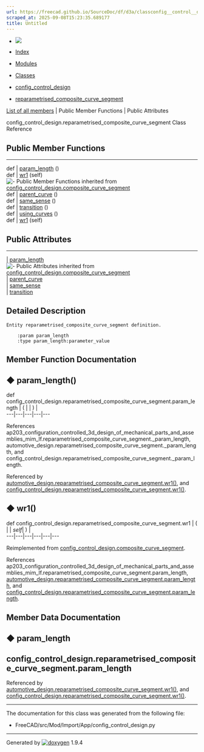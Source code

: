 ```yaml
---
url: https://freecad.github.io/SourceDoc/df/d3a/classconfig__control__design_1_1reparametrised__composite__curve__segment.html
scraped_at: 2025-09-08T15:23:35.689177
title: Untitled
---
```


  * [ ![](https://www.freecad.org/svg/logo-freecad.svg) ](https://freecadweb.org "FreeCAD")
  * [Index](../../index.html "Index")
  * [Modules](../../modules.html "Modules list")
  * [Classes](../../annotated.html "Annotated list")

  * [config_control_design](../../d4/d07/namespaceconfig__control__design.html)
  * [reparametrised_composite_curve_segment](../../df/d3a/classconfig__control__design_1_1reparametrised__composite__curve__segment.html)

[List of all members](../../d2/ddf/classconfig__control__design_1_1reparametrised__composite__curve__segment-members.html) | Public Member Functions | Public Attributes

config_control_design.reparametrised_composite_curve_segment Class Reference

##  Public Member Functions  
  
---  
def | [param_length](../../df/d3a/classconfig__control__design_1_1reparametrised__composite__curve__segment.html#af6273423c77ffcfa361c69e8fa1af480) ()  
def | [wr1](../../df/d3a/classconfig__control__design_1_1reparametrised__composite__curve__segment.html#a3e9d3809f5ac7f706b664d8a957ad043) (self)  
![-](../../closed.png) Public Member Functions inherited from
[config_control_design.composite_curve_segment](../../d9/d7c/classconfig__control__design_1_1composite__curve__segment.html)  
def | [parent_curve](../../d9/d7c/classconfig__control__design_1_1composite__curve__segment.html#a9daf902a59c1d549ef629bf0d2bd7028) ()  
def | [same_sense](../../d9/d7c/classconfig__control__design_1_1composite__curve__segment.html#a89b88dd8e7be6ee2c367e16155a5edf8) ()  
def | [transition](../../d9/d7c/classconfig__control__design_1_1composite__curve__segment.html#a1c52bb765f7aaadeaa0189b0fab7dcdb) ()  
def | [using_curves](../../d9/d7c/classconfig__control__design_1_1composite__curve__segment.html#acd2e49d510e7d4b91dc6712e13ae72cd) ()  
def | [wr1](../../d9/d7c/classconfig__control__design_1_1composite__curve__segment.html#aa41973aa607ba41964959dcedb011dd7) (self)  
  
##  Public Attributes  
  
---  
|
[param_length](../../df/d3a/classconfig__control__design_1_1reparametrised__composite__curve__segment.html#a66979a43d9ed12929eb258e9f1ac3ba5)  
![-](../../closed.png) Public Attributes inherited from
[config_control_design.composite_curve_segment](../../d9/d7c/classconfig__control__design_1_1composite__curve__segment.html)  
|
[parent_curve](../../d9/d7c/classconfig__control__design_1_1composite__curve__segment.html#aca7f94a973184eb4c5f6a1bbfb78be15)  
|
[same_sense](../../d9/d7c/classconfig__control__design_1_1composite__curve__segment.html#a2378fe4779f884d4d878dbcc2486e799)  
|
[transition](../../d9/d7c/classconfig__control__design_1_1composite__curve__segment.html#a5d12b1a8ffee9975776721e3d43bcc12)  
  
## Detailed Description

    
    
    Entity reparametrised_composite_curve_segment definition.
    
        :param param_length
        :type param_length:parameter_value

## Member Function Documentation

## ◆ param_length()

def config_control_design.reparametrised_composite_curve_segment.param_length  | ( | | ) |   
---|---|---|---|---  
  
References
ap203_configuration_controlled_3d_design_of_mechanical_parts_and_assemblies_mim_lf.reparametrised_composite_curve_segment._param_length,
automotive_design.reparametrised_composite_curve_segment._param_length, and
config_control_design.reparametrised_composite_curve_segment._param_length.

Referenced by
[automotive_design.reparametrised_composite_curve_segment.wr1()](../../da/dcf/classautomotive__design_1_1reparametrised__composite__curve__segment.html#adcfb57154b0c2d04f5d91d6a6b659a25),
and
[config_control_design.reparametrised_composite_curve_segment.wr1()](../../df/d3a/classconfig__control__design_1_1reparametrised__composite__curve__segment.html#a3e9d3809f5ac7f706b664d8a957ad043).

## ◆ wr1()

def config_control_design.reparametrised_composite_curve_segment.wr1  | ( |  | _self_| ) |   
---|---|---|---|---|---  
  
Reimplemented from
[config_control_design.composite_curve_segment](../../d9/d7c/classconfig__control__design_1_1composite__curve__segment.html#aa41973aa607ba41964959dcedb011dd7).

References
ap203_configuration_controlled_3d_design_of_mechanical_parts_and_assemblies_mim_lf.reparametrised_composite_curve_segment.param_length,
[automotive_design.reparametrised_composite_curve_segment.param_length](../../da/dcf/classautomotive__design_1_1reparametrised__composite__curve__segment.html#af0f2f22f06f048129a0ce910836fbf9b),
and
[config_control_design.reparametrised_composite_curve_segment.param_length](../../df/d3a/classconfig__control__design_1_1reparametrised__composite__curve__segment.html#a66979a43d9ed12929eb258e9f1ac3ba5).

## Member Data Documentation

## ◆ param_length

config_control_design.reparametrised_composite_curve_segment.param_length  
---  
  
Referenced by
[automotive_design.reparametrised_composite_curve_segment.wr1()](../../da/dcf/classautomotive__design_1_1reparametrised__composite__curve__segment.html#adcfb57154b0c2d04f5d91d6a6b659a25),
and
[config_control_design.reparametrised_composite_curve_segment.wr1()](../../df/d3a/classconfig__control__design_1_1reparametrised__composite__curve__segment.html#a3e9d3809f5ac7f706b664d8a957ad043).

* * *

The documentation for this class was generated from the following file:

  * FreeCAD/src/Mod/Import/App/config_control_design.py

* * *

Generated by
[![doxygen](../../doxygen.svg)](https://www.doxygen.org/index.html) 1.9.4

